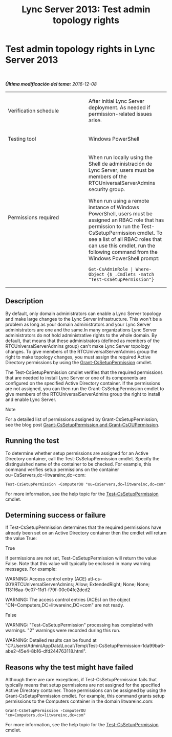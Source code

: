 ﻿---
title: 'Lync Server 2013: Test admin topology rights'
TOCTitle: Test admin topology rights
ms:assetid: 0c03b7fd-449a-47ad-8263-ce811164cbce
ms:mtpsurl: https://technet.microsoft.com/es-es/library/Dn767943(v=OCS.15)
ms:contentKeyID: 62486239
ms.date: 01/07/2017
mtps_version: v=OCS.15
ms.translationtype: HT
---

# Test admin topology rights in Lync Server 2013

 

_**Última modificación del tema:** 2016-12-08_


<table>
<colgroup>
<col style="width: 50%" />
<col style="width: 50%" />
</colgroup>
<tbody>
<tr class="odd">
<td><p>Verification schedule</p></td>
<td><p>After initial Lync Server deployment. As needed if permission-related issues arise.</p></td>
</tr>
<tr class="even">
<td><p>Testing tool</p></td>
<td><p>Windows PowerShell</p></td>
</tr>
<tr class="odd">
<td><p>Permissions required</p></td>
<td><p>When run locally using the Shell de administración de Lync Server, users must be members of the RTCUniversalServerAdmins security group.</p>
<p>When run using a remote instance of Windows PowerShell, users must be assigned an RBAC role that has permission to run the Test-CsSetupPermission cmdlet. To see a list of all RBAC roles that can use this cmdlet, run the following command from the Windows PowerShell prompt:</p>
<pre><code>Get-CsAdminRole | Where-Object {$_.Cmdlets -match &quot;Test-CsSetupPermission&quot;}</code></pre></td>
</tr>
</tbody>
</table>


## Description

By default, only domain administrators can enable a Lync Server topology and make large changes to the Lync Server infrastructure. This won't be a problem as long as your domain administrators and your Lync Server administrators are one and the same.In many organizations Lync Server administrators do not hold administrative rights to the whole domain. By default, that means that these administrators (defined as members of the RTCUniversalServerAdmins group) can't make Lync Server topology changes. To give members of the RTCUniversalServerAdmins group the right to make topology changes, you must assign the required Active Directory permissions by using the [Grant-CsSetupPermission](grant-cssetuppermission.md) cmdlet.

The Test-CsSetupPermission cmdlet verifies that the required permissions that are needed to install Lync Server or one of its components are configured on the specified Active Directory container. If the permissions are not assigned, you can then run the Grant-CsSetupPermission cmdlet to give members of the RTCUniversalServerAdmins group the right to install and enable Lync Server.


> [!NOTE]
> For a detailed list of permissions assigned by Grant-CsSetupPermission, see the blog post <A href="https://blogs.technet.com/b/jenstr/archive/2011/02/07/grant-cssetuppermission-and-grant-csoupermission.aspx">Grant-CsSetupPermission and Grant-CsOUPermission</A>.



## Running the test

To determine whether setup permissions are assigned for an Active Directory container, call the Test-CsSetupPermission cmdlet. Specify the distinguished name of the container to be checked. For example, this command verifies setup permissions on the container ou=CsServers,dc=litwareinc,dc=com:

    Test-CsSetupPermission -ComputerOU "ou=CsServers,dc=litwareinc,dc=com"

For more information, see the help topic for the [Test-CsSetupPermission](test-cssetuppermission.md) cmdlet.

## Determining success or failure

If Test-CsSetupPermission determines that the required permissions have already been set on an Active Directory container then the cmdlet will return the value True:

True

If permissions are not set, Test-CsSetupPermission will return the value False. Note that this value will typically be enclosed in many warning messages. For example:

WARNING: Access control entry (ACE) atl-cs-001\\RTCUniversalServerAdmins; Allow; ExtendedRight; None; None; 1131f6aa-9c07-11d1-f79f-00c04fc2dcd2

WARNING: The access control entries (ACEs) on the object "CN=Computers,DC=litwareinc,DC=com" are not ready.

False

WARNING: "Test-CsSetupPermission" processing has completed with warnings. "2" warnings were recorded during this run.

WARNING: Detailed results can be found at "C:\\Users\\Admin\\AppData\\Local\\Temp\\Test-CsSetupPermission-1da99ba6-abe2-45e4-8b16-dfd244763118.html".

## Reasons why the test might have failed

Although there are rare exceptions, if Test-CsSetupPermission fails that typically means that setup permissions are not assigned for the specified Active Directory container. Those permissions can be assigned by using the Grant-CsSetupPermission cmdlet. For example, this command grants setup permissions to the Computers container in the domain litwareinc.com:

    Grant-CsSetupPermission -ComputerOU "cn=Computers,dc=litwareinc,dc=com"

For more information, see the help topic for the [Test-CsSetupPermission](test-cssetuppermission.md) cmdlet.

